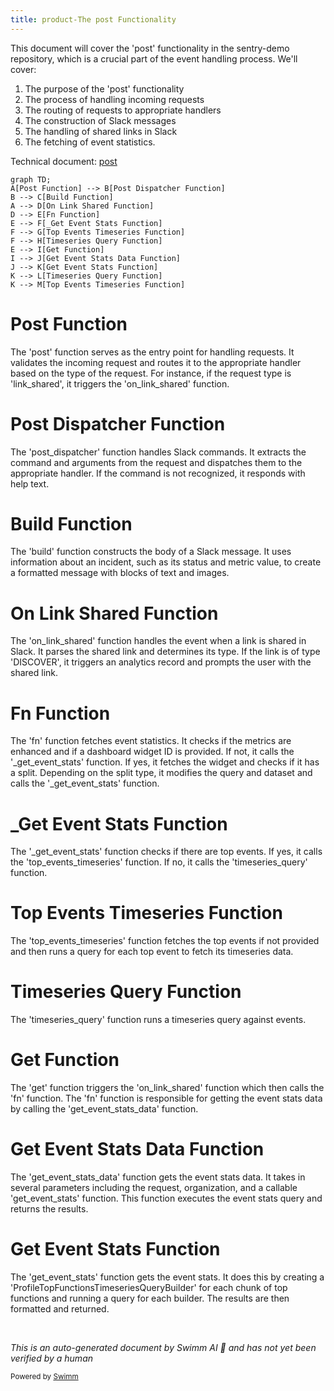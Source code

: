```yaml
---
title: product-The post Functionality
---
```

This document will cover the 'post' functionality in the sentry-demo repository, which is a crucial part of the event handling process. We'll cover:

1. The purpose of the 'post' functionality
2. The process of handling incoming requests
3. The routing of requests to appropriate handlers
4. The construction of Slack messages
5. The handling of shared links in Slack
6. The fetching of event statistics.

Technical document: <SwmLink doc-title="post">[post](/.swm/understanding-the-post-functionality.aska3eww.sw.md)</SwmLink>

```mermaid
graph TD;
A[Post Function] --> B[Post Dispatcher Function]
B --> C[Build Function]
A --> D[On Link Shared Function]
D --> E[Fn Function]
E --> F[_Get Event Stats Function]
F --> G[Top Events Timeseries Function]
F --> H[Timeseries Query Function]
E --> I[Get Function]
I --> J[Get Event Stats Data Function]
J --> K[Get Event Stats Function]
K --> L[Timeseries Query Function]
K --> M[Top Events Timeseries Function]
```

# Post Function

The 'post' function serves as the entry point for handling requests. It validates the incoming request and routes it to the appropriate handler based on the type of the request. For instance, if the request type is 'link_shared', it triggers the 'on_link_shared' function.

# Post Dispatcher Function

The 'post_dispatcher' function handles Slack commands. It extracts the command and arguments from the request and dispatches them to the appropriate handler. If the command is not recognized, it responds with help text.

# Build Function

The 'build' function constructs the body of a Slack message. It uses information about an incident, such as its status and metric value, to create a formatted message with blocks of text and images.

# On Link Shared Function

The 'on_link_shared' function handles the event when a link is shared in Slack. It parses the shared link and determines its type. If the link is of type 'DISCOVER', it triggers an analytics record and prompts the user with the shared link.

# Fn Function

The 'fn' function fetches event statistics. It checks if the metrics are enhanced and if a dashboard widget ID is provided. If not, it calls the '\_get_event_stats' function. If yes, it fetches the widget and checks if it has a split. Depending on the split type, it modifies the query and dataset and calls the '\_get_event_stats' function.

# \_Get Event Stats Function

The '\_get_event_stats' function checks if there are top events. If yes, it calls the 'top_events_timeseries' function. If no, it calls the 'timeseries_query' function.

# Top Events Timeseries Function

The 'top_events_timeseries' function fetches the top events if not provided and then runs a query for each top event to fetch its timeseries data.

# Timeseries Query Function

The 'timeseries_query' function runs a timeseries query against events.

# Get Function

The 'get' function triggers the 'on_link_shared' function which then calls the 'fn' function. The 'fn' function is responsible for getting the event stats data by calling the 'get_event_stats_data' function.

# Get Event Stats Data Function

The 'get_event_stats_data' function gets the event stats data. It takes in several parameters including the request, organization, and a callable 'get_event_stats' function. This function executes the event stats query and returns the results.

# Get Event Stats Function

The 'get_event_stats' function gets the event stats. It does this by creating a 'ProfileTopFunctionsTimeseriesQueryBuilder' for each chunk of top functions and running a query for each builder. The results are then formatted and returned.

&nbsp;

*This is an auto-generated document by Swimm AI 🌊 and has not yet been verified by a human*

<SwmMeta version="3.0.0" repo-id="Z2l0aHViJTNBJTNBc2VudHJ5LWRlbW8lM0ElM0FTd2ltbS1EZW1v" repo-name="sentry-demo" doc-type="product-flows"><sup>Powered by [Swimm](/)</sup></SwmMeta>
